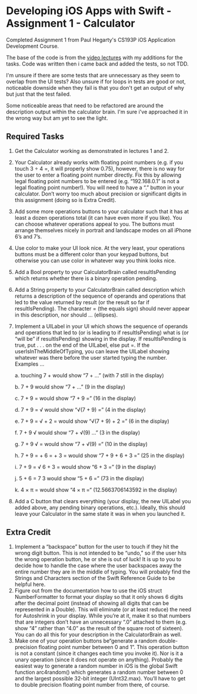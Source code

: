 # Developing iOS Apps with Swift - Assignment 1 - Calculator

Completed Assignment 1 from Paul Hegarty's CS193P iOS Application Development Course.

The base of the code is from the [video lectures](https://www.youtube.com/channel/UCYVp6suz7ztKAKY8jpfACXA/videos) with my additions for the tasks. Code was written then i came back and added the tests, so not TDD.

 I'm unsure if there are some tests that are unnecessary as they seem to overlap from the UI tests? Also unsure if for loops in tests are good or not, noticeable downside when they fail is that you don't get an output of why but just that the test failed.

Some noticeable areas that need to be refactored are around the description output within the calculator brain. I'm sure i've approached it in the wrong way but am yet to see the light.

## Required Tasks

1. Get the Calculator working as demonstrated in lectures 1 and 2.
2. Your Calculator already works with floating point numbers (e.g. if you touch 3 ÷ 4 =, it will properly show 0.75), however, there is no way for the user to enter a floating point number directly. Fix this by allowing legal floating point numbers to be entered (e.g. “192.168.0.1” is not a legal floating point number!). You will need to have a “.” button in your calculator. Don’t worry too much about precision or significant digits in this assignment (doing so is Extra Credit).
3. Add some more operations buttons to your calculator such that it has at least a dozen operations total (it can have even more if you like). You can choose whatever operations appeal to you. The buttons must arrange themselves nicely in portrait and landscape modes on all iPhone 6’s and 7’s.
4. Use color to make your UI look nice. At the very least, your operations buttons must be a different color than your keypad buttons, but otherwise you can use color in whatever way you think looks nice.
5. Add a Bool property to your CalculatorBrain called resultIsPending which returns whether there is a binary operation pending.
6. Add a String property to your CalculatorBrain called description which returns a description of the sequence of operands and operations that led to the value returned by result (or the result so far if resultIsPending). The character = (the equals sign) should never appear in this description, nor should ... (ellipses).
7. Implement a UILabel in your UI which shows the sequence of operands and operations that led to (or is leading to if resultIsPending) what is (or “will be” if resultIsPending) showing in the display. If resultIsPending is true, put . . . on the end of the UILabel, else put =. If the userIsInTheMiddleOfTyping, you can leave the UILabel showing whatever was there before the user started typing the number. Examples ...

      a. touching 7 + would show “7 + ...” (with 7 still in the display)

      b. 7 + 9 would show “7 + ...” (9 in the display)

      c. 7 + 9 = would show “7 + 9 =” (16 in the display)

      d. 7 + 9 = √ would show “√(7 + 9) =” (4 in the display)

      e. 7 + 9 = √ + 2 = would show “√(7 + 9) + 2 =” (6 in the display)

      f. 7 + 9 √ would show “7 + √(9) ...” (3 in the display)

      g. 7 + 9 √ = would show “7 + √(9) =“ (10 in the display)

      h. 7 + 9 = + 6 = + 3 = would show “7 + 9 + 6 + 3 =” (25 in the display)

      i. 7 + 9 = √ 6 + 3 = would show “6 + 3 =” (9 in the display)

      j. 5 + 6 = 7 3 would show “5 + 6 =” (73 in the display)

      k. 4 × π = would show “4 × π =“ (12.5663706143592 in the display)

8. Add a C button that clears everything (your display, the new UILabel you added above, any pending binary operations, etc.). Ideally, this should leave your Calculator in the same state it was in when you launched it.

## Extra Credit

1. Implement a “backspace” button for the user to touch if they hit the wrong digit button. This is not intended to be “undo,” so if the user hits the wrong operation button, he or she is out of luck! It is up to you to decide how to handle the case where the user backspaces away the entire number they are in the middle of typing. You will probably find the Strings and Characters section of the Swift Reference Guide to be helpful here.
2. Figure out from the documentation how to use the iOS struct NumberFormatter to format your display so that it only shows 6 digits after the decimal point (instead of showing all digits that can be represented in a Double). This will eliminate (or at least reduce) the need for Autoshrink in your display. While you’re at it, make it so that numbers that are integers don’t have an unnecessary “.0” attached to them (e.g. show “4” rather than “4.0” as the result of the square root of sixteen). You can do all this for your description in the CalculatorBrain as well.
3. Make one of your operation buttons be“generate a random double-precision floating point number between 0 and 1”. This operation button is not a constant (since it changes each time you invoke it). Nor is it a unary operation (since it does not operate on anything). Probably the easiest way to generate a random number in iOS is the global Swift function arc4random() which generates a random number between 0 and the largest possible 32-bit integer (UInt32.max). You’ll have to get to double precision floating point number from there, of course.
